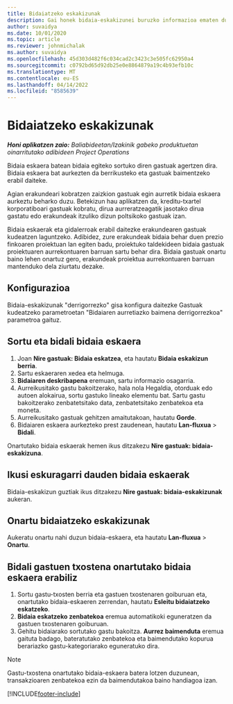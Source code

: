 ```yaml
---
title: Bidaiatzeko eskakizunak
description: Gai honek bidaia-eskakizunei buruzko informazioa ematen du.
author: suvaidya
ms.date: 10/01/2020
ms.topic: article
ms.reviewer: johnmichalak
ms.author: suvaidya
ms.openlocfilehash: 45d303d482f6c034cad2c3423c3e505fc62950a4
ms.sourcegitcommit: c0792bd65d92db25e0e8864879a19c4b93efb10c
ms.translationtype: MT
ms.contentlocale: eu-ES
ms.lasthandoff: 04/14/2022
ms.locfileid: "8585639"
---
```

# <a name="travel-requisitions"></a>Bidaiatzeko eskakizunak

_**Honi aplikatzen zaio:** Baliabideetan/Izakinik gabeko produktuetan oinarritutako adibideen Project Operations_

Bidaia eskaera batean bidaia egiteko sortuko diren gastuak agertzen dira. Bidaia eskaera bat aurkezten da berrikusteko eta gastuak baimentzeko erabil daiteke.

Agian erakundeari kobratzen zaizkion gastuak egin aurretik bidaia eskaera aurkeztu beharko duzu. Betekizun hau aplikatzen da, kreditu-txartel korporatiboari gastuak kobratu, dirua aurreratzeagatik jasotako dirua gastatu edo erakundeak itzuliko dizun poltsikoko gastuak izan.

Bidaia eskaerak eta gidalerroak erabil daitezke erakundearen gastuak kudeatzen laguntzeko. Adibidez, zure erakundeak bidaia behar duen prezio finkoaren proiektuan lan egiten badu, proiektuko taldekideen bidaia gastuak proiektuaren aurrekontuaren barruan sartu behar dira. Bidaia gastuak onartu baino lehen onartuz gero, erakundeak proiektua aurrekontuaren barruan mantenduko dela ziurtatu dezake.

## <a name="configuration"></a>Konfigurazioa 

Bidaia-eskakizunak "derrigorrezko" gisa konfigura daitezke Gastuak kudeatzeko parametroetan "Bidaiaren aurretiazko baimena derrigorrezkoa" parametroa gaituz. 

## <a name="create-and-submit-a-travel-requisition"></a>Sortu eta bidali bidaia eskaera

1. Joan **Nire gastuak: Bidaia eskatzea**, eta hautatu **Bidaia eskakizun berria**.
2. Sartu eskaeraren xedea eta helmuga.
3. **Bidaiaren deskribapena** eremuan, sartu informazio osagarria. 
4. Aurreikusitako gastu bakoitzerako, hala nola Hegaldia, otorduak edo autoen alokairua, sortu gastuko lineako elementu bat. Sartu gastu bakoitzerako zenbatetsitako data, zenbatetsitako zenbatekoa eta moneta. 
5. Aurreikusitako gastuak gehitzen amaitutakoan, hautatu **Gorde**.
6. Bidaiaren eskaera aurkezteko prest zaudenean, hautatu **Lan-fluxua** > **Bidali**.

Onartutako bidaia eskaerak hemen ikus ditzakezu **Nire gastuak: bidaia-eskakizuna**. 

## <a name="view-available-travel-requisitions"></a>Ikusi eskuragarri dauden bidaia eskaerak

Bidaia-eskakizun guztiak ikus ditzakezu **Nire gastuak: bidaia-eskakizunak** aukeran.

## <a name="approve-travel-requisitions"></a>Onartu bidaiatzeko eskakizunak

Aukeratu onartu nahi duzun bidaia-eskaera, eta hautatu **Lan-fluxua** > **Onartu**.  

## <a name="submit-an-expense-report-using-your-approved-travel-requisition"></a>Bidali gastuen txostena onartutako bidaia eskaera erabiliz

1. Sortu gastu-txosten berria eta gastuen txostenaren goiburuan eta, onartutako bidaia-eskaeren zerrendan, hautatu **Esleitu bidaiatzeko eskatzeko**.
2. **Bidaia eskatzeko zenbatekoa** eremua automatikoki eguneratzen da gastuen txostenaren goiburuan.
3. Gehitu bidaiarako sortutako gastu bakoitza. **Aurrez baimenduta** eremua gaituta badago, bateratutako zenbatekoa eta baimendutako kopurua berariazko gastu-kategoriarako eguneratuko dira.

> [!NOTE]
> Gastu-txostena onartutako bidaia-eskaera batera lotzen duzunean, transakzioaren zenbatekoa ezin da baimendutakoa baino handiagoa izan. 


[!INCLUDE[footer-include](../includes/footer-banner.md)]